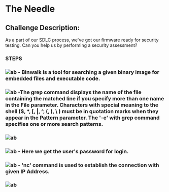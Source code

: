 # The Needle
## Challenge Description: 
As a part of our SDLC process, we've got our firmware ready for security testing. Can you help us by performing a security assessment?

### STEPS
### ![ab](https://github.com/user-attachments/assets/bc0906ae-1946-4745-a6eb-b4a0e448f572) - Binwalk is a tool for searching a given binary image for embedded files and executable code.
### ![ab](https://github.com/user-attachments/assets/2ea7c68f-1aed-4a64-b6ae-13bd19888601) -The grep command displays the name of the file containing the matched line if you specify more than one name in the File parameter. Characters with special meaning to the shell ($, *, [, |, ^, (, ), \ ) must be in quotation marks when they appear in the Pattern parameter. The '-e' with grep command specifies one or more search patterns. 

### ![ab](https://github.com/user-attachments/assets/12dea390-540d-42a6-ba96-ada7d4f015e1)
### ![ab](https://github.com/user-attachments/assets/be2efa06-0702-4534-9117-3009e8359c80) - Here we get the user's password for login.
### ![ab](https://github.com/user-attachments/assets/9b3121f3-392e-48df-9977-4acf0f2eee77) - 'nc' command is used to establish the connection with given IP Address.
### ![ab](https://github.com/user-attachments/assets/0b00fa2d-6853-49d0-a0e1-95a90485bd56) 

